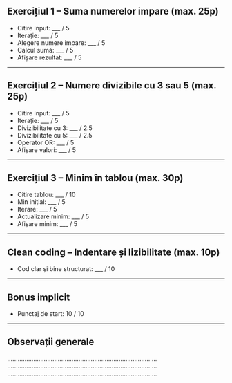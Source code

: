 ## Exercițiul 1 – Suma numerelor impare (max. 25p)
- Citire input: ___ / 5
- Iterație: ___ / 5
- Alegere numere impare: ___ / 5
- Calcul sumă: ___ / 5
- Afișare rezultat: ___ / 5

---

## Exercițiul 2 – Numere divizibile cu 3 sau 5 (max. 25p)
- Citire input: ___ / 5
- Iterație: ___ / 5
- Divizibilitate cu 3: ___ / 2.5
- Divizibilitate cu 5: ___ / 2.5
- Operator OR: ___ / 5
- Afișare valori: ___ / 5

---

## Exercițiul 3 – Minim în tablou (max. 30p)
- Citire tablou: ___ / 10
- Min inițial: ___ / 5
- Iterare: ___ / 5
- Actualizare minim: ___ / 5
- Afișare minim: ___ / 5

---

## Clean coding – Indentare și lizibilitate (max. 10p)
- Cod clar și bine structurat: ___ / 10

---

## Bonus implicit
- Punctaj de start: 10 / 10

---

## Observații generale
......................................................................................  
......................................................................................  
......................................................................................  